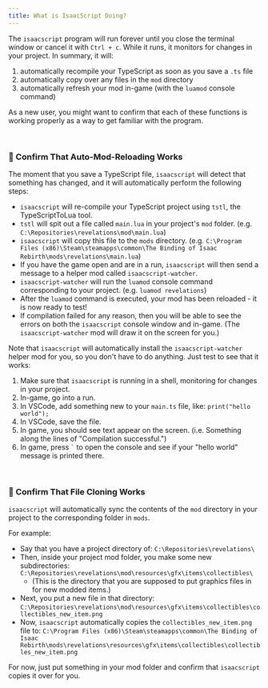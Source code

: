 ```yaml
---
title: What is IsaacScript Doing?
---
```


The `isaacscript` program will run forever until you close the terminal window or cancel it with `Ctrl + c`. While it runs, it monitors for changes in your project. In summary, it will:

1. automatically recompile your TypeScript as soon as you save a `.ts` file
1. automatically copy over any files in the `mod` directory
1. automatically refresh your mod in-game (with the `luamod` console command)

As a new user, you might want to confirm that each of these functions is working properly as a way to get familiar with the program.

<br />

### 🔄 Confirm That Auto-Mod-Reloading Works

The moment that you save a TypeScript file, `isaacscript` will detect that something has changed, and it will automatically perform the following steps:

- `isaacscript` will re-compile your TypeScript project using `tstl`, the TypeScriptToLua tool.
- `tstl` will spit out a file called `main.lua` in your project's `mod` folder. (e.g. `C:\Repositories\revelations\mod\main.lua`)
- `isaacscript` will copy this file to the `mods` directory. (e.g. `C:\Program Files (x86)\Steam\steamapps\common\The Binding of Isaac Rebirth\mods\revelations\main.lua`)
- If you have the game open and are in a run, `isaacscript` will then send a message to a helper mod called `isaacscript-watcher`.
- `isaacscript-watcher` will run the `luamod` console command corresponding to your project. (e.g. `luamod revelations`)
- After the `luamod` command is executed, your mod has been reloaded - it is now ready to test!
- If compilation failed for any reason, then you will be able to see the errors on both the `isaacscript` console window and in-game. (The `isaacscript-watcher` mod will draw it on the screen for you.)

Note that `isaacscript` will automatically install the `isaacscript-watcher` helper mod for you, so you don't have to do anything. Just test to see that it works:

1. Make sure that `isaacscript` is running in a shell, monitoring for changes in your project.
1. In-game, go into a run.
1. In VSCode, add something new to your `main.ts` file, like: `print("hello world");`
1. In VSCode, save the file.
1. In game, you should see text appear on the screen. (i.e. Something along the lines of "Compilation successful.")
1. In game, press <code>`</code> to open the console and see if your "hello world" message is printed there.

<br />

### 📁 Confirm That File Cloning Works

`isaacscript` will automatically sync the contents of the `mod` directory in your project to the corresponding folder in `mods`.

For example:

- Say that you have a project directory of: `C:\Repositories\revelations\`
- Then, inside your project mod folder, you make some new subdirectories: `C:\Repositories\revelations\mod\resources\gfx\items\collectibles\`
  - (This is the directory that you are supposed to put graphics files in for new modded items.)
- Next, you put a new file in that directory: `C:\Repositories\revelations\mod\resources\gfx\items\collectibles\collectibles_new_item.png`
- Now, `isaacscript` automatically copies the `collectibles_new_item.png` file to: `C:\Program Files (x86)\Steam\steamapps\common\The Binding of Isaac Rebirth\mods\revelations\resources\gfx\items\collectibles\collectibles_new_item.png`

For now, just put something in your mod folder and confirm that `isaacscript` copies it over for you.

<br />
